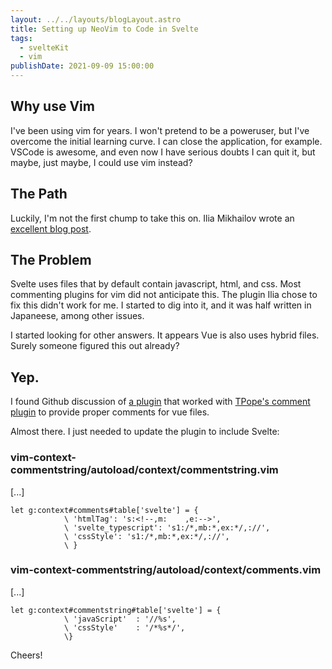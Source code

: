```yaml
---
layout: ../../layouts/blogLayout.astro
title: Setting up NeoVim to Code in Svelte
tags:
  - svelteKit
  - vim
publishDate: 2021-09-09 15:00:00
---
```


## Why use Vim

I've been using vim for years. I won't pretend to be a poweruser, but I've overcome the initial learning curve. I can close the application, for example. VSCode is awesome, and even now I have serious doubts I can quit it, but maybe, just maybe, I could use vim instead?

## The Path

Luckily, I'm not the first chump to take this on. Ilia Mikhailov wrote an [excellent blog post](https://codechips.me/vim-setup-for-svelte-development/).

## The Problem

Svelte uses files that by default contain javascript, html, and css. Most commenting plugins for vim did not anticipate this. The plugin Ilia chose to fix this didn't work for me. I started to dig into it, and it was half written in Japaneese, among other issues.

I started looking for other answers. It appears Vue is also uses hybrid files. Surely someone figured this out already?

## Yep.

I found Github discussion of [a plugin](https://github.com/suy/vim-context-commentstring) that worked with [TPope's comment plugin](https://github.com/tpope/vim-commentary) to provide proper comments for vue files.

Almost there. I just needed to update the plugin to include Svelte:

### vim-context-commentstring/autoload/context/commentstring.vim

[...]

```vim
let g:context#comments#table['svelte'] = {
			\ 'htmlTag': 's:<!--,m:    ,e:-->',
			\ 'svelte_typescript': 's1:/*,mb:*,ex:*/,://',
			\ 'cssStyle': 's1:/*,mb:*,ex:*/,://',
			\ }
```

### vim-context-commentstring/autoload/context/comments.vim

[...]

```vim
let g:context#commentstring#table['svelte'] = {
			\ 'javaScript'  : '//%s',
			\ 'cssStyle'    : '/*%s*/',
			\}
```

Cheers!
